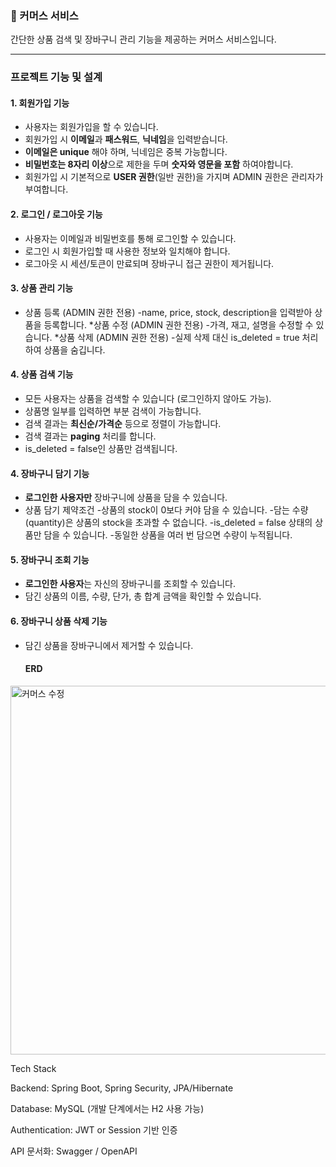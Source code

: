 ### 🛒 커머스 서비스

간단한 상품 검색 및 장바구니 관리 기능을 제공하는 커머스 서비스입니다.

---

### 프로젝트 기능 및 설계

#### **1. 회원가입 기능**
* 사용자는 회원가입을 할 수 있습니다.
* 회원가입 시 **이메일**과 **패스워드**, **닉네임**을 입력받습니다.
* **이메일은 unique** 해야 하며, 닉네임은 중복 가능합니다.
* **비밀번호는 8자리 이상**으로 제한을 두며 **숫자와 영문을 포함** 하여야합니다.
* 회원가입 시 기본적으로 **USER 권한**(일반 권한)을 가지며 ADMIN 권한은 관리자가 부여합니다.

#### **2. 로그인 / 로그아웃 기능**
* 사용자는 이메일과 비밀번호를 통해 로그인할 수 있습니다.
* 로그인 시 회원가입할 때 사용한 정보와 일치해야 합니다.
* 로그아웃 시 세션/토큰이 만료되며 장바구니 접근 권한이 제거됩니다.

#### **3. 상품 관리 기능**
* 상품 등록 (ADMIN 권한 전용)
  -name, price, stock, description을 입력받아 상품을 등록합니다.
*상품 수정 (ADMIN 권한 전용)
  -가격, 재고, 설명을 수정할 수 있습니다.
*상품 삭제 (ADMIN 권한 전용)
  -실제 삭제 대신 is_deleted = true 처리하여 상품을 숨깁니다.

#### **4. 상품 검색 기능**
* 모든 사용자는 상품을 검색할 수 있습니다 (로그인하지 않아도 가능).
* 상품명 일부를 입력하면 부분 검색이 가능합니다.
* 검색 결과는 **최신순/가격순** 등으로 정렬이 가능합니다.
* 검색 결과는 **paging** 처리를 합니다.
* is_deleted = false인 상품만 검색됩니다.


#### **4. 장바구니 담기 기능**
* **로그인한 사용자만** 장바구니에 상품을 담을 수 있습니다.
* 상품 담기 제약조건
  -상품의 stock이 0보다 커야 담을 수 있습니다.
  -담는 수량(quantity)은 상품의 stock을 초과할 수 없습니다.
  -is_deleted = false 상태의 상품만 담을 수 있습니다.
  -동일한 상품을 여러 번 담으면 수량이 누적됩니다.

#### **5. 장바구니 조회 기능**
* **로그인한 사용자**는 자신의 장바구니를 조회할 수 있습니다.
* 담긴 상품의 이름, 수량, 단가, 총 합계 금액을 확인할 수 있습니다.

#### **6. 장바구니 상품 삭제 기능**
* 담긴 상품을 장바구니에서 제거할 수 있습니다.

  #### **ERD**
<img width="637" height="590" alt="커머스 수정" src="https://github.com/user-attachments/assets/4f81b1fc-7fb5-4015-81ad-e5c8f07d4caa" />


Tech Stack

Backend: Spring Boot, Spring Security, JPA/Hibernate

Database: MySQL (개발 단계에서는 H2 사용 가능)

Authentication: JWT or Session 기반 인증

API 문서화: Swagger / OpenAPI
  
